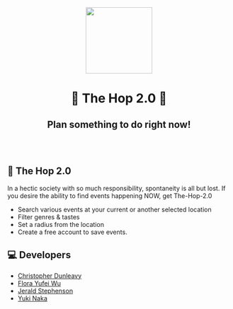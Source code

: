 <div align="center">
   <img width="150px" src="https://img.freepik.com/premium-vector/set-cute-carrots-characters_208206-285.jpg"/>
   <h1>🐰 The Hop 2.0 🐰</h1>
   <h2>Plan something to do right now!</h2>
   <br />
   </div>
&nbsp;

## <a name=""></a>🥕 The Hop 2.0

In a hectic society with so much responsibility, spontaneity is all but lost. If you desire the ability to find events happening NOW, get The-Hop-2.0

- Search various events at your current or another selected location
- Filter genres & tastes
- Set a radius from the location
- Create a free account to save events.


## <a name="developers"></a> 💻 Developers

-   [Christopher Dunleavy](https://github.com/christopherdunleavy)
-   [Flora Yufei Wu](https://github.com/feiw101)
-   [Jerald Stephenson](https://github.com/JeraldStephenson)
-   [Yuki Naka](https://github.com/nukiyaka)
